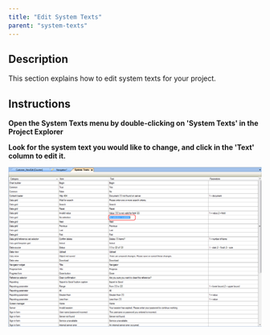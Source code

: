 ```yaml
---
title: "Edit System Texts"
parent: "system-texts"
---
```

## Description

This section explains how to edit system texts for your project.

## Instructions

 **Open the System Texts menu by double-clicking on 'System Texts' in the Project Explorer**

 **Look for the system text you would like to change, and click in the 'Text' column to edit it.**

![](attachments/2621519/2752531.png)
